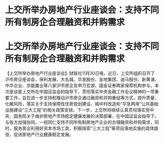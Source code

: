 # 上交所举办房地产行业座谈会：支持不同所有制房企合理融资和并购需求

# 上交所举办房地产行业座谈会：支持不同所有制房企合理融资和并购需求

【上交所举办房地产行业座谈会】财联社11月30日电，近日，上交所组织召开了沪市房企座谈会，保利发展、大名城、华发股份、金地集团、迪马股份、新黄浦、中华企业、京能置业等八家沪市房企及申万宏源、国金证券两家保荐机构参与。本次座谈是上交所在中国证监会的指导下，贯彻落实中央金融工作会议精神的一项重要工作，旨在进一步支持和推动沪市房企通过融资和并购重组等方式，提升质量，化解风险，落实关于支持保障性住房规划建设、城中村改造和“平急两用”公共基础设施建设“三大工程”的相关政策安排。下一步，上交所将继续认真贯彻落实党中央、国务院关于维护房地产市场稳定健康发展的决策部署，在中国证监会指导下，与各方加强协同，一视同仁支持不同所有制房地产企业的合理融资和并购需求，同时，服务房企利用好资本市场工具，积极探索“三大工程”等项目落地实施的具体路径，促进房地产行业健康稳定发展。

